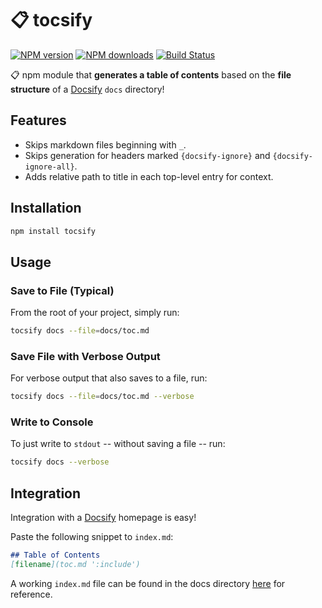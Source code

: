 # 📋 tocsify

[![NPM version](https://img.shields.io/npm/v/tocsify.svg?style=flat)](https://www.npmjs.com/package/tocsify) [![NPM downloads](https://img.shields.io/npm/dm/tocsify.svg?style=flat)](https://npmjs.org/package/tocsify) [![Build Status](https://img.shields.io/travis/droxey/tocsify.svg?style=flat)](https://travis-ci.org/droxey/tocsify)

📋 npm module that **generates a table of contents** based on the **file structure** of a [Docsify](https://docsify.js.org) `docs` directory!

## Features

* Skips markdown files beginning with `_`.
* Skips generation for headers marked `{docsify-ignore}` and `{docsify-ignore-all}`.
* Adds relative path to title in each top-level entry for context.

## Installation

```bash
npm install tocsify
```

## Usage

### Save to File (Typical)

From the root of your project, simply run:

```bash
tocsify docs --file=docs/toc.md
```

### Save File with Verbose Output
For verbose output that also saves to a file, run:

```bash
tocsify docs --file=docs/toc.md --verbose
```

### Write to Console

To just write to `stdout` -- without saving a file -- run:

```bash
tocsify docs --verbose
```

## Integration

Integration with a [Docsify](https://docsify.js.org) homepage is easy!

Paste the following snippet to `index.md`:

```markdown
## Table of Contents
[filename](toc.md ':include')
```

A working `index.md` file can be found in the docs directory [here](docs/index.md) for reference.
